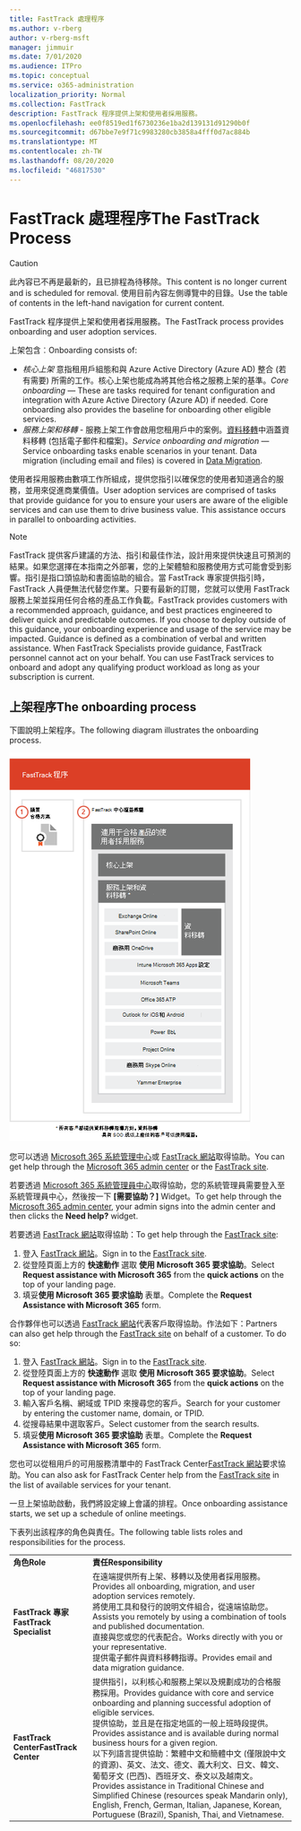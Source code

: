 ```yaml
---
title: FastTrack 處理程序
ms.author: v-rberg
author: v-rberg-msft
manager: jimmuir
ms.date: 7/01/2020
ms.audience: ITPro
ms.topic: conceptual
ms.service: o365-administration
localization_priority: Normal
ms.collection: FastTrack
description: FastTrack 程序提供上架和使用者採用服務。
ms.openlocfilehash: ee0f8519ed1f6730236e1ba2d139131d91290b0f
ms.sourcegitcommit: d67bbe7e9f71c9983280cb3858a4fff0d7ac884b
ms.translationtype: MT
ms.contentlocale: zh-TW
ms.lasthandoff: 08/20/2020
ms.locfileid: "46817530"
---
```

# <a name="the-fasttrack-process"></a><span data-ttu-id="c10ff-103">FastTrack 處理程序</span><span class="sxs-lookup"><span data-stu-id="c10ff-103">The FastTrack Process</span></span>

> [!CAUTION]
> <span data-ttu-id="c10ff-104">此內容已不再是最新的，且已排程為待移除。</span><span class="sxs-lookup"><span data-stu-id="c10ff-104">This content is no longer current and is scheduled for removal.</span></span> <span data-ttu-id="c10ff-105">使用目前內容左側導覽中的目錄。</span><span class="sxs-lookup"><span data-stu-id="c10ff-105">Use the table of contents in the left-hand navigation for current content.</span></span>

<span data-ttu-id="c10ff-106">FastTrack 程序提供上架和使用者採用服務。</span><span class="sxs-lookup"><span data-stu-id="c10ff-106">The FastTrack process provides onboarding and user adoption services.</span></span> 
  
<span data-ttu-id="c10ff-107">上架包含︰</span><span class="sxs-lookup"><span data-stu-id="c10ff-107">Onboarding consists of:</span></span>
  
- <span data-ttu-id="c10ff-p102">*核心上架*  意指租用戶組態和與 Azure Active Directory (Azure AD) 整合 (若有需要) 所需的工作。核心上架也能成為將其他合格之服務上架的基準。</span><span class="sxs-lookup"><span data-stu-id="c10ff-p102">*Core onboarding* — These are tasks required for tenant configuration and integration with Azure Active Directory (Azure AD) if needed. Core onboarding also provides the baseline for onboarding other eligible services.</span></span> 
- <span data-ttu-id="c10ff-p103">*服務上架和移轉* - 服務上架工作會啟用您租用戶中的案例。[資料移轉](O365-data-migration.md)中涵蓋資料移轉 (包括電子郵件和檔案)。</span><span class="sxs-lookup"><span data-stu-id="c10ff-p103">*Service onboarding and migration* — Service onboarding tasks enable scenarios in your tenant. Data migration (including email and files) is covered in [Data Migration](O365-data-migration.md).</span></span> 
    
<span data-ttu-id="c10ff-p104">使用者採用服務由數項工作所組成，提供您指引以確保您的使用者知道適合的服務，並用來促進商業價值。</span><span class="sxs-lookup"><span data-stu-id="c10ff-p104">User adoption services are comprised of tasks that provide guidance for you to ensure your users are aware of the eligible services and can use them to drive business value. This assistance occurs in parallel to onboarding activities.</span></span>
  
> [!NOTE]
> <span data-ttu-id="c10ff-p105">FastTrack 提供客戶建議的方法、指引和最佳作法，設計用來提供快速且可預測的結果。如果您選擇在本指南之外部署，您的上架體驗和服務使用方式可能會受到影響。指引是指口頭協助和書面協助的組合。當 FastTrack 專家提供指引時，FastTrack 人員便無法代替您作業。只要有最新的訂閱，您就可以使用 FastTrack 服務上架並採用任何合格的產品工作負載。</span><span class="sxs-lookup"><span data-stu-id="c10ff-p105">FastTrack provides customers with a recommended approach, guidance, and best practices engineered to deliver quick and predictable outcomes. If you choose to deploy outside of this guidance, your onboarding experience and usage of the service may be impacted. Guidance is defined as a combination of verbal and written assistance. When FastTrack Specialists provide guidance, FastTrack personnel cannot act on your behalf. You can use FastTrack services to onboard and adopt any qualifying product workload as long as your subscription is current.</span></span> 
  
## <a name="the-onboarding-process"></a><span data-ttu-id="c10ff-119">上架程序</span><span class="sxs-lookup"><span data-stu-id="c10ff-119">The onboarding process</span></span>

<span data-ttu-id="c10ff-120">下圖說明上架程序。</span><span class="sxs-lookup"><span data-stu-id="c10ff-120">The following diagram illustrates the onboarding process.</span></span>
  
![使用上架權益的時間表](media/o365-onboarding-timeline-m365-apps.png)
  
<span data-ttu-id="c10ff-122">您可以透過 [Microsoft 365 系統管理中心](https://go.microsoft.com/fwlink/?linkid=2032704)或 [FastTrack 網站](https://go.microsoft.com/fwlink/?linkid=780698)取得協助。</span><span class="sxs-lookup"><span data-stu-id="c10ff-122">You can get help through the [Microsoft 365 admin center](https://go.microsoft.com/fwlink/?linkid=2032704) or the [FastTrack site](https://go.microsoft.com/fwlink/?linkid=780698).</span></span> 

<span data-ttu-id="c10ff-123">若要透過 [Microsoft 365 系統管理員中心](https://go.microsoft.com/fwlink/?linkid=2032704)取得協助，您的系統管理員需要登入至系統管理員中心，然後按一下 **[需要協助？]** Widget。</span><span class="sxs-lookup"><span data-stu-id="c10ff-123">To get help through the [Microsoft 365 admin center](https://go.microsoft.com/fwlink/?linkid=2032704), your admin signs into the admin center and then clicks the **Need help?** widget.</span></span> 

<span data-ttu-id="c10ff-124">若要透過 [FastTrack 網站](https://go.microsoft.com/fwlink/?linkid=780698)取得協助：</span><span class="sxs-lookup"><span data-stu-id="c10ff-124">To get help through the [FastTrack site](https://go.microsoft.com/fwlink/?linkid=780698):</span></span> 
1.    <span data-ttu-id="c10ff-125">登入 [FastTrack 網站](https://go.microsoft.com/fwlink/?linkid=780698)。</span><span class="sxs-lookup"><span data-stu-id="c10ff-125">Sign in to the [FastTrack site](https://go.microsoft.com/fwlink/?linkid=780698).</span></span> 
2.    <span data-ttu-id="c10ff-126">從登陸頁面上方的 **快速動作** 選取 **使用 Microsoft 365 要求協助**。</span><span class="sxs-lookup"><span data-stu-id="c10ff-126">Select **Request assistance with Microsoft 365** from the **quick actions** on the top of your landing page.</span></span>
3.    <span data-ttu-id="c10ff-127">填妥**使用 Microsoft 365 要求協助** 表單。</span><span class="sxs-lookup"><span data-stu-id="c10ff-127">Complete the **Request Assistance with Microsoft 365** form.</span></span>
  
<span data-ttu-id="c10ff-p106">合作夥伴也可以透過 [FastTrack 網站](https://go.microsoft.com/fwlink/?linkid=780698)代表客戶取得協助。作法如下：</span><span class="sxs-lookup"><span data-stu-id="c10ff-p106">Partners can also get help through the [FastTrack site](https://go.microsoft.com/fwlink/?linkid=780698) on behalf of a customer. To do so:</span></span>
1.    <span data-ttu-id="c10ff-130">登入 [FastTrack 網站](https://go.microsoft.com/fwlink/?linkid=780698)。</span><span class="sxs-lookup"><span data-stu-id="c10ff-130">Sign in to the [FastTrack site](https://go.microsoft.com/fwlink/?linkid=780698).</span></span> 
2.    <span data-ttu-id="c10ff-131">從登陸頁面上方的 **快速動作** 選取 **使用 Microsoft 365 要求協助**。</span><span class="sxs-lookup"><span data-stu-id="c10ff-131">Select **Request assistance with Microsoft 365** from the **quick actions** on the top of your landing page.</span></span>
3.    <span data-ttu-id="c10ff-132">輸入客戶名稱、網域或 TPID 來搜尋您的客戶。</span><span class="sxs-lookup"><span data-stu-id="c10ff-132">Search for your customer by entering the customer name, domain, or TPID.</span></span>
4.    <span data-ttu-id="c10ff-133">從搜尋結果中選取客戶。</span><span class="sxs-lookup"><span data-stu-id="c10ff-133">Select customer from the search results.</span></span>
5.    <span data-ttu-id="c10ff-134">填妥**使用 Microsoft 365 要求協助** 表單。</span><span class="sxs-lookup"><span data-stu-id="c10ff-134">Complete the **Request Assistance with Microsoft 365** form.</span></span>
  
 <span data-ttu-id="c10ff-135">您也可以從租用戶的可用服務清單中的 FastTrack Center[FastTrack 網站](https://go.microsoft.com/fwlink/?linkid=780698)要求協助。</span><span class="sxs-lookup"><span data-stu-id="c10ff-135">You can also ask for FastTrack Center help from the [FastTrack site](https://go.microsoft.com/fwlink/?linkid=780698) in the list of available services for your tenant.</span></span> 
    
 <span data-ttu-id="c10ff-136">一旦上架協助啟動，我們將設定線上會議的排程。</span><span class="sxs-lookup"><span data-stu-id="c10ff-136">Once onboarding assistance starts, we set up a schedule of online meetings.</span></span>

<span data-ttu-id="c10ff-137">下表列出該程序的角色與責任。</span><span class="sxs-lookup"><span data-stu-id="c10ff-137">The following table lists roles and responsibilities for the process.</span></span>
    
|||
|:-----|:-----|
|<span data-ttu-id="c10ff-138">**角色**</span><span class="sxs-lookup"><span data-stu-id="c10ff-138">**Role**</span></span> <br/> |<span data-ttu-id="c10ff-139">**責任**</span><span class="sxs-lookup"><span data-stu-id="c10ff-139">**Responsibility**</span></span> <br/> |
|<span data-ttu-id="c10ff-140">**FastTrack 專家**</span><span class="sxs-lookup"><span data-stu-id="c10ff-140">**FastTrack Specialist**</span></span> <br/> |<span data-ttu-id="c10ff-141">在遠端提供所有上架、移轉以及使用者採用服務。</span><span class="sxs-lookup"><span data-stu-id="c10ff-141">Provides all onboarding, migration, and user adoption services remotely.</span></span>  <br/> <span data-ttu-id="c10ff-142">將使用工具和發行的說明文件組合，從遠端協助您。</span><span class="sxs-lookup"><span data-stu-id="c10ff-142">Assists you remotely by using a combination of tools and published documentation.</span></span> <br/> <span data-ttu-id="c10ff-143">直接與您或您的代表配合。</span><span class="sxs-lookup"><span data-stu-id="c10ff-143">Works directly with you or your representative.</span></span> <br/> <span data-ttu-id="c10ff-144">提供電子郵件與資料移轉指導。</span><span class="sxs-lookup"><span data-stu-id="c10ff-144">Provides email and data migration guidance.</span></span>|
|<span data-ttu-id="c10ff-145">**FastTrack Center**</span><span class="sxs-lookup"><span data-stu-id="c10ff-145">**FastTrack Center**</span></span>  <br/> |<span data-ttu-id="c10ff-146">提供指引，以利核心和服務上架以及規劃成功的合格服務採用。</span><span class="sxs-lookup"><span data-stu-id="c10ff-146">Provides guidance with core and service onboarding and planning successful adoption of eligible services.</span></span>  <br/> <span data-ttu-id="c10ff-147">提供協助，並且是在指定地區的一般上班時段提供。</span><span class="sxs-lookup"><span data-stu-id="c10ff-147">Provides assistance and is available during normal business hours for a given region.</span></span> <br/> <span data-ttu-id="c10ff-148">以下列語言提供協助：繁體中文和簡體中文 (僅限說中文的資源)、英文、法文、德文、義大利文、日文、韓文、葡萄牙文 (巴西)、西班牙文、泰文以及越南文。</span><span class="sxs-lookup"><span data-stu-id="c10ff-148">Provides assistance in Traditional Chinese and Simplified Chinese (resources speak Mandarin only), English, French, German, Italian, Japanese, Korean, Portuguese (Brazil), Spanish, Thai, and Vietnamese.</span></span>|
